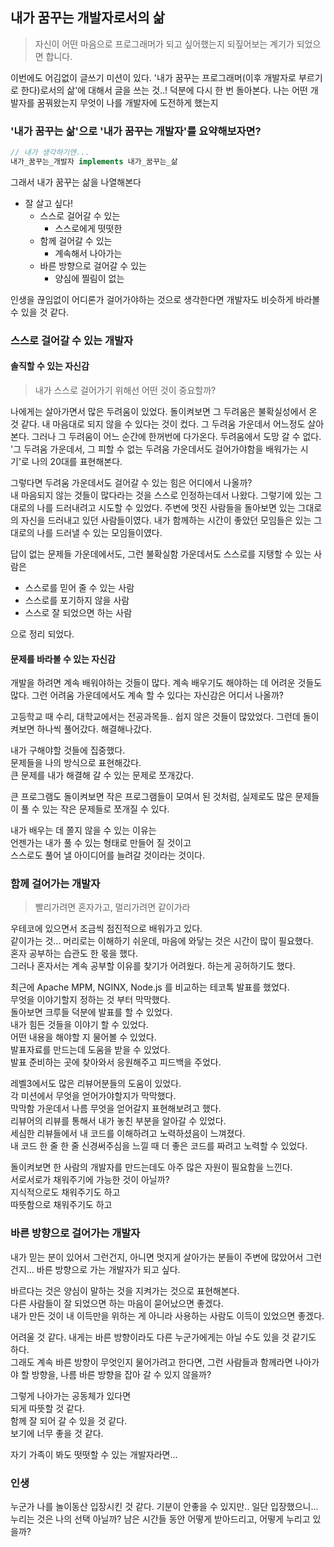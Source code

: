 ## 내가 꿈꾸는 개발자로서의 삶

> 자신이 어떤 마음으로 프로그래머가 되고 싶어했는지 되짚어보는 계기가 되었으면 합니다.

이번에도 어김없이 글쓰기 미션이 있다. '내가 꿈꾸는 프로그래머(이후 개발자로 부르기로 한다)로서의 삶'에 대해서 글을 쓰는 것..!
덕분에 다시 한 번 돌아본다.
나는 어떤 개발자를 꿈꿔왔는지
무엇이 나를 개발자에 도전하게 했는지

### '내가 꿈꾸는 삶'으로 '내가 꿈꾸는 개발자'를 요약해보자면?

``` java
// 내가 생각하기엔...
내가_꿈꾸는_개발자 implements 내가_꿈꾸는_삶
```

그래서 내가 꿈꾸는 삶을 나열해본다

- 잘 살고 싶다!
    - 스스로 걸어갈 수 있는
        - 스스로에게 떳떳한
    - 함께 걸어갈 수 있는
        - 계속해서 나아가는
    - 바른 방향으로 걸어갈 수 있는
        - 양심에 찔림이 없는

인생을 끊임없이 어디론가 걸어가야하는 것으로 생각한다면
개발자도 비슷하게 바라볼 수 있을 것 같다.

### 스스로 걸어갈 수 있는 개발자

#### 솔직할 수 있는 자신감
> 내가 스스로 걸어가기 위해선 어떤 것이 중요할까?

나에게는 살아가면서 많은 두려움이 있었다. 돌이켜보면 그 두려움은 불확실성에서 온 것 같다.
내 마음대로 되지 않을 수 있다는 것이 컸다.
그 두려움 가운데서 어느정도 살아본다. 그러나 그 두려움이 어느 순간에 한꺼번에 다가온다.
두려움에서 도망 갈 수 없다.
'그 두려움 가운데서, 그 피할 수 없는 두려움 가운데서도 걸어가야함을 배워가는 시기'로 나의 20대를 표현해본다.

그렇다면 두려움 가운데서도 걸어갈 수 있는 힘은 어디에서 나올까?  
내 마음되지 않는 것들이 많다라는 것을 스스로 인정하는데서 나왔다.
그렇기에 있는 그대로의 나를 드러내려고 시도할 수 있었다.
주변에 멋진 사람들을 돌아보면 있는 그대로의 자신을 드러내고 있던 사람들이였다.
내가 함께하는 시간이 좋았던 모임들은 있는 그대로의 나를 드러낼 수 있는 모임들이였다.

답이 없는 문제들 가운데에서도, 그런 불확실함 가운데서도 스스로를 지탱할 수 있는 사람은
- 스스로를 믿어 줄 수 있는 사람
- 스스로를 포기하지 않을 사람
- 스스로 잘 되었으면 하는 사람  

으로 정리 되었다.

#### 문제를 바라볼 수 있는 자신감
개발을 하려면 계속 배워야하는 것들이 많다. 계속 배우기도 해야하는 데 어려운 것들도 많다.
그런 어려움 가운데에서도 계속 할 수 있다는 자신감은 어디서 나올까?

고등학교 때 수리, 대학교에서는 전공과목들.. 쉽지 않은 것들이 많았었다.
그런데 돌이켜보면 하나씩 풀어갔다. 해결해나갔다.

내가 구해야할 것들에 집중했다.  
문제들을 나의 방식으로 표현해갔다.  
큰 문제를 내가 해결해 갈 수 있는 문제로 쪼개갔다.  

큰 프로그램도 돌이켜보면 작은 프로그램들이 모여서 된 것처럼,
실제로도 많은 문제들이 풀 수 있는 작은 문제들로 쪼개질 수 있다.

내가 배우는 데 쫄지 않을 수 있는 이유는  
언젠가는 내가 풀 수 있는 형태로 만들어 질 것이고  
스스로도 풀어 낼 아이디어를 늘려갈 것이라는 것이다.

### 함께 걸어가는 개발자
> 빨리가려면 혼자가고, 멀리가려면 같이가라

우테코에 있으면서 조금씩 점진적으로 배워가고 있다.  
같이가는 것... 머리로는 이해하기 쉬운데, 마음에 와닿는 것은 시간이 많이 필요했다.  
혼자 공부하는 습관도 한 몫을 했다.  
그러나 혼자서는 계속 공부할 이유를 찾기가 어려웠다. 하는게 공허하기도 했다.

최근에 Apache MPM, NGINX, Node.js 를 비교하는 테코톡 발표를 했었다.  
무엇을 이야기할지 정하는 것 부터 막막했다.  
돌아보면 크루들 덕분에 발표를 할 수 있었다.  
내가 힘든 것들을 이야기 할 수 있었다.  
어떤 내용을 해야할 지 물어볼 수 있었다.  
발표자료를 만드는데 도움을 받을 수 있었다.  
발표 준비하는 곳에 찾아와서 응원해주고 피드백을 주었다.  

레벨3에서도 많은 리뷰어분들의 도움이 있었다.  
각 미션에서 무엇을 얻어가야할지가 막막했다.  
막막함 가운데서 나름 무엇을 얻어갈지 표현해보려고 했다.  
리뷰어의 리뷰를 통해서 내가 놓친 부분을 알아갈 수 있었다.  
세심한 리뷰들에서 내 코드를 이해하려고 노력하셨음이 느껴졌다.  
내 코드 한 줄 한 줄 신경써주심을 느낄 때 더 좋은 코드를 짜려고 노력할 수 있었다.

돌이켜보면 한 사람의 개발자를 만드는데도 아주 많은 자원이 필요함을 느낀다.  
서로서로가 채워주기에 가능한 것이 아닐까?  
지식적으로도 채워주기도 하고  
따뜻함으로 채워주기도 하고  

### 바른 방향으로 걸어가는 개발자
내가 믿는 분이 있어서 그런건지, 아니면 멋지게 살아가는 분들이 주변에 많았어서 그런건지... 바른 방향으로 가는 개발자가 되고 싶다.  

바르다는 것은 양심이 말하는 것을 지켜가는 것으로 표현해본다.  
다른 사람들이 잘 되었으면 하는 마음이 묻어났으면 좋겠다.  
내가 만든 것이 내 이득만을 위하는 게 아니라 사용하는 사람도 이득이 있었으면 좋겠다.

어려울 것 같다. 내게는 바른 방향이라도 다른 누군가에게는 아닐 수도 있을 것 같기도 하다.  
그래도 계속 바른 방향이 무엇인지 물어가려고 한다면, 그런 사람들과 함께라면
나아가야 할 방향을, 나름 바른 방향을 잡아 갈 수 있지 않을까?

그렇게 나아가는 공동체가 있다면  
되게 따뜻할 것 같다.  
함께 잘 되어 갈 수 있을 것 같다.  
보기에 너무 좋을 것 같다.  

자기 가족이 봐도 떳떳할 수 있는 개발자라면...

### 인생
누군가 나를 놀이동산 입장시킨 것 같다. 기분이 안좋을 수 있지만.. 일단 입장했으니... 누리는 것은 나의 선택 아닐까?
남은 시간들 동안 어떻게 받아드리고, 어떻게 누리고 있을까?

